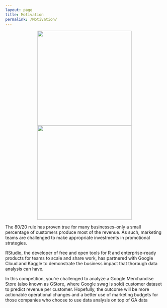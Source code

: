 ```yaml
---
layout: page
title: Motivation
permalink: /Motivation/
---
```


<p align="center">
  <img src="{{site.url }}assets/Google.jpg" width="300" />
  <img src="{{ site.url }}/assets/RStudio.png" width="300" /> 
</p>





The 80/20 rule has proven true for many businesses–only a small percentage of customers produce most of the revenue. As such, marketing teams are challenged to make appropriate investments in promotional strategies.


RStudio, the developer of free and open tools for R and enterprise-ready products for teams to scale and share work, has partnered with Google Cloud and Kaggle to demonstrate the business impact that thorough data analysis can have.

In this competition, you’re challenged to analyze a Google Merchandise Store (also known as GStore, where Google swag is sold) customer dataset to predict revenue per customer. Hopefully, the outcome will be more actionable operational changes and a better use of marketing budgets for those companies who choose to use data analysis on top of GA data
